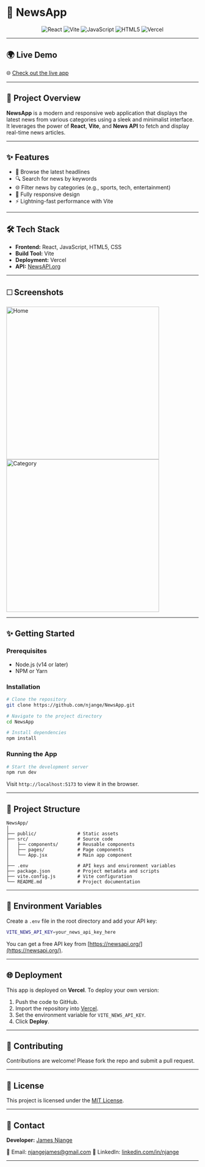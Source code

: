 # 📰 NewsApp

<div align="center">

![React](https://img.shields.io/badge/React-20232A?style=for-the-badge\&logo=react\&logoColor=61DAFB)
![Vite](https://img.shields.io/badge/Vite-646CFF?style=for-the-badge\&logo=vite\&logoColor=white)
![JavaScript](https://img.shields.io/badge/JavaScript-F7DF1E?style=for-the-badge\&logo=javascript\&logoColor=black)
![HTML5](https://img.shields.io/badge/HTML5-E34F26?style=for-the-badge\&logo=html5\&logoColor=white)
![Vercel](https://img.shields.io/badge/Vercel-000?style=for-the-badge\&logo=vercel\&logoColor=white)

</div>

---

## 🌍 Live Demo

🌐 [Check out the live app](https://news-app-xi-two.vercel.app)

---

## 📌 Project Overview

**NewsApp** is a modern and responsive web application that displays the latest news from various categories using a sleek and minimalist interface. It leverages the power of **React**, **Vite**, and **News API** to fetch and display real-time news articles.

---

## ✨ Features

* 📰 Browse the latest headlines
* 🔍 Search for news by keywords
* 🌐 Filter news by categories (e.g., sports, tech, entertainment)
* 📱 Fully responsive design
* ⚡ Lightning-fast performance with Vite

---

## 🛠️ Tech Stack

* **Frontend:** React, JavaScript, HTML5, CSS
* **Build Tool:** Vite
* **Deployment:** Vercel
* **API:** [NewsAPI.org](https://newsapi.org/)

---

## 🗆️ Screenshots

<p float="left">
  <img src="image/news-home.png" alt="Home" width="400"/>
  <img src="image/news-category.png" alt="Category" width="400"/>
</p>

---

## ✨ Getting Started

### Prerequisites

* Node.js (v14 or later)
* NPM or Yarn

### Installation

```bash
# Clone the repository
git clone https://github.com/njange/NewsApp.git

# Navigate to the project directory
cd NewsApp

# Install dependencies
npm install
```

### Running the App

```bash
# Start the development server
npm run dev
```

Visit `http://localhost:5173` to view it in the browser.

---

## 🧹 Project Structure

```
NewsApp/
│
├── public/               # Static assets
├── src/                  # Source code
│   ├── components/       # Reusable components
│   ├── pages/            # Page components
│   └── App.jsx           # Main app component
│
├── .env                  # API keys and environment variables
├── package.json          # Project metadata and scripts
├── vite.config.js        # Vite configuration
└── README.md             # Project documentation
```

---

## 🔐 Environment Variables

Create a `.env` file in the root directory and add your API key:

```bash
VITE_NEWS_API_KEY=your_news_api_key_here
```

You can get a free API key from [https://newsapi.org/](https://newsapi.org/).

---

## 🌐 Deployment

This app is deployed on **Vercel**. To deploy your own version:

1. Push the code to GitHub.
2. Import the repository into [Vercel](https://vercel.com/).
3. Set the environment variable for `VITE_NEWS_API_KEY`.
4. Click **Deploy**.

---

## 🤝 Contributing

Contributions are welcome! Please fork the repo and submit a pull request.

---

## 📄 License

This project is licensed under the [MIT License](LICENSE).

---

## 📢 Contact

**Developer:** [James Njange](https://github.com/njange)

📧 Email: [njangejames@gmail.com](mailto:njangejames@gmail.com)
🔗 LinkedIn: [linkedin.com/in/njange](https://linkedin.com/in/njange)

---
